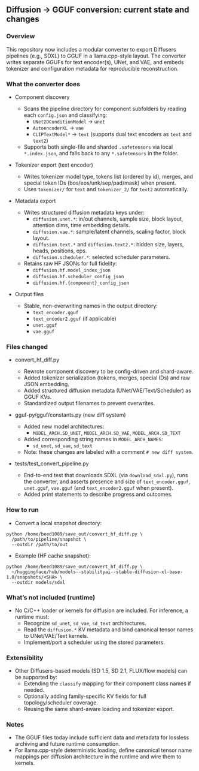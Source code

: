 ## Diffusion → GGUF conversion: current state and changes

### Overview
This repository now includes a modular converter to export Diffusers pipelines (e.g., SDXL) to GGUF in a llama.cpp-style layout. The converter writes separate GGUFs for text encoder(s), UNet, and VAE, and embeds tokenizer and configuration metadata for reproducible reconstruction.

### What the converter does
- Component discovery
  - Scans the pipeline directory for component subfolders by reading each `config.json` and classifying:
    - `UNet2DConditionModel` → `unet`
    - `AutoencoderKL` → `vae`
    - `CLIPTextModel*` → `text` (supports dual text encoders as `text` and `text2`)
  - Supports both single-file and sharded `.safetensors` via local `*.index.json`, and falls back to any `*.safetensors` in the folder.

- Tokenizer export (text encoder)
  - Writes tokenizer model type, tokens list (ordered by id), merges, and special token IDs (bos/eos/unk/sep/pad/mask) when present.
  - Uses `tokenizer/` for `text` and `tokenizer_2/` for `text2` automatically.

- Metadata export
  - Writes structured diffusion metadata keys under:
    - `diffusion.unet.*`: in/out channels, sample size, block layout, attention dims, time embedding details.
    - `diffusion.vae.*`: sample/latent channels, scaling factor, block layout.
    - `diffusion.text.*` and `diffusion.text2.*`: hidden size, layers, heads, positions, eps.
    - `diffusion.scheduler.*`: selected scheduler parameters.
  - Retains raw HF JSONs for full fidelity:
    - `diffusion.hf.model_index_json`
    - `diffusion.hf.scheduler_config_json`
    - `diffusion.hf.{component}_config_json`

- Output files
  - Stable, non-overwriting names in the output directory:
    - `text_encoder.gguf`
    - `text_encoder2.gguf` (if applicable)
    - `unet.gguf`
    - `vae.gguf`

### Files changed
- convert_hf_diff.py
  - Rewrote component discovery to be config-driven and shard-aware.
  - Added tokenizer serialization (tokens, merges, special IDs) and raw JSON embedding.
  - Added structured diffusion metadata (UNet/VAE/Text/Scheduler) as GGUF KVs.
  - Standardized output filenames to prevent overwrites.

- gguf-py/gguf/constants.py  (new diff system)
  - Added new model architectures:
    - `MODEL_ARCH.SD_UNET`, `MODEL_ARCH.SD_VAE`, `MODEL_ARCH.SD_TEXT`
  - Added corresponding string names in `MODEL_ARCH_NAMES`:
    - `sd_unet`, `sd_vae`, `sd_text`
  - Note: these changes are labeled with a comment `# new diff system`.

- tests/test_convert_pipeline.py
  - End-to-end test that downloads SDXL (via `download_sdxl.py`), runs the converter, and asserts presence and size of `text_encoder.gguf`, `unet.gguf`, `vae.gguf` (and `text_encoder2.gguf` when present).
  - Added print statements to describe progress and outcomes.

### How to run
- Convert a local snapshot directory:
```
python /home/beed1089/save_out/convert_hf_diff.py \
  /path/to/pipeline/snapshot \
  --outdir /path/to/out
```
- Example (HF cache snapshot):
```
python /home/beed1089/save_out/convert_hf_diff.py \
  ~/huggingface/hub/models--stabilityai--stable-diffusion-xl-base-1.0/snapshots/<SHA> \
  --outdir models/sdxl
```

### What’s not included (runtime)
- No C/C++ loader or kernels for diffusion are included. For inference, a runtime must:
  - Recognize `sd_unet`, `sd_vae`, `sd_text` architectures.
  - Read the `diffusion.*` KV metadata and bind canonical tensor names to UNet/VAE/Text kernels.
  - Implement/port a scheduler using the stored parameters.

### Extensibility
- Other Diffusers-based models (SD 1.5, SD 2.1, FLUX/flow models) can be supported by:
  - Extending the `classify` mapping for their component class names if needed.
  - Optionally adding family-specific KV fields for full topology/scheduler coverage.
  - Reusing the same shard-aware loading and tokenizer export.

### Notes
- The GGUF files today include sufficient data and metadata for lossless archiving and future runtime consumption.
- For llama.cpp-style deterministic loading, define canonical tensor name mappings per diffusion architecture in the runtime and wire them to kernels.

